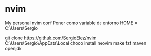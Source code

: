 # nvim
My personal nvim conf
Poner como variable de entorno HOME = C:\Users\Sergio

git clone https://github.com/SergioElez/nvim C:\Users\Sergio\AppData\Local
choco install neovim make fzf maven openjdk 

